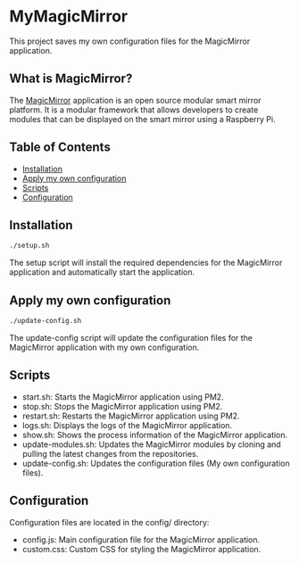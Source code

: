 # MyMagicMirror

This project saves my own configuration files for the MagicMirror application.

## What is MagicMirror?

The [MagicMirror](https://github.com/MagicMirrorOrg/MagicMirror) application is an open source modular smart mirror platform. It is a modular framework that allows developers to create modules that can be displayed on the smart mirror using a Raspberry Pi.

## Table of Contents

- [Installation](#installation)
- [Apply my own configuration](#apply-my-own-configuration)
- [Scripts](#scripts)
- [Configuration](#configuration)

## Installation

```sh
./setup.sh
```

The setup script will install the required dependencies for the MagicMirror application and automatically start the application.

## Apply my own configuration

```sh
./update-config.sh
```

The update-config script will update the configuration files for the MagicMirror application with my own configuration.

## Scripts

- start.sh: Starts the MagicMirror application using PM2.
- stop.sh: Stops the MagicMirror application using PM2.
- restart.sh: Restarts the MagicMirror application using PM2.
- logs.sh: Displays the logs of the MagicMirror application.
- show.sh: Shows the process information of the MagicMirror application.
- update-modules.sh: Updates the MagicMirror modules by cloning and pulling the latest changes from the repositories.
- update-config.sh: Updates the configuration files (My own configuration files).

## Configuration

Configuration files are located in the config/ directory:

- config.js: Main configuration file for the MagicMirror application.
- custom.css: Custom CSS for styling the MagicMirror application.
